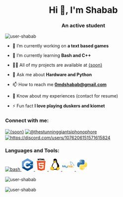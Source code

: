 <h1 align="center">Hi 👋, I'm Shabab</h1>
<h3 align="center">An active student</h3>

<p align="left"> <img src="https://komarev.com/ghpvc/?username=user-shabab&label=Profile%20views&color=0e75b6&style=flat" alt="user-shabab" /> </p>

- 🔭 I’m currently working on **a text based games**

- 🌱 I’m currently learning **Bash and C++**

- 👨‍💻 All of my projects are available at [{soon}]({soon})

- 💬 Ask me about **Hardware and Python**

- 📫 How to reach me **0mdshabab@gmail.com**

- 📄 Know about my experiences (contact for resume)

- ⚡ Fun fact **I love playing duskers and kiomet**

<h3 align="left">Connect with me:</h3>
<p align="left">
<a href="https://stackoverflow.com/users/{soon}" target="blank"><img align="center" src="https://raw.githubusercontent.com/rahuldkjain/github-profile-readme-generator/master/src/images/icons/Social/stack-overflow.svg" alt="{soon}" height="30" width="40" /></a>
<a href="https://www.youtube.com/channel/UChBFsB72aCIZbu8iw2XwV3Q" target="blank"><img align="center" src="https://raw.githubusercontent.com/rahuldkjain/github-profile-readme-generator/master/src/images/icons/Social/youtube.svg" alt="@thestunninggiantsiphonophore" height="30" width="40" /></a>
<a href="https://discord.com/users/1076206151571615824" target="blank"><img align="center" src="https://raw.githubusercontent.com/rahuldkjain/github-profile-readme-generator/master/src/images/icons/Social/discord.svg" alt="https://discord.com/users/1076206151571615824" height="30" width="40" /></a>
</p>

<h3 align="left">Languages and Tools:</h3>
<p align="left"> <a href="https://www.gnu.org/software/bash/" target="_blank" rel="noreferrer"> <img src="https://www.vectorlogo.zone/logos/gnu_bash/gnu_bash-icon.svg" alt="bash" width="40" height="40"/> </a> <a href="https://www.w3schools.com/cpp/" target="_blank" rel="noreferrer"> <img src="https://raw.githubusercontent.com/devicons/devicon/master/icons/cplusplus/cplusplus-original.svg" alt="cplusplus" width="40" height="40"/> </a> <a href="https://www.w3.org/html/" target="_blank" rel="noreferrer"> <img src="https://raw.githubusercontent.com/devicons/devicon/master/icons/html5/html5-original-wordmark.svg" alt="html5" width="40" height="40"/> </a> <a href="https://www.linux.org/" target="_blank" rel="noreferrer"> <img src="https://raw.githubusercontent.com/devicons/devicon/master/icons/linux/linux-original.svg" alt="linux" width="40" height="40"/> </a> <a href="https://www.mysql.com/" target="_blank" rel="noreferrer"> <img src="https://raw.githubusercontent.com/devicons/devicon/master/icons/mysql/mysql-original-wordmark.svg" alt="mysql" width="40" height="40"/> </a> <a href="https://www.python.org" target="_blank" rel="noreferrer"> <img src="https://raw.githubusercontent.com/devicons/devicon/master/icons/python/python-original.svg" alt="python" width="40" height="40"/> </a> </p>

<p><img align="center" src="https://github-readme-stats.vercel.app/api/top-langs?username=user-shabab&show_icons=true&locale=en&layout=compact" alt="user-shabab" /></p>

<p><img align="center" src="https://github-readme-streak-stats.herokuapp.com/?user=user-shabab&" alt="user-shabab" /></p>

